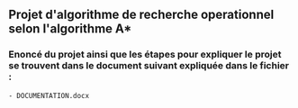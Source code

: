 ## Projet d'algorithme de recherche operationnel selon l'algorithme A*

### Enoncé du projet ainsi que les étapes pour expliquer le projet se trouvent dans le document suivant expliquée dans le fichier :
	- DOCUMENTATION.docx
